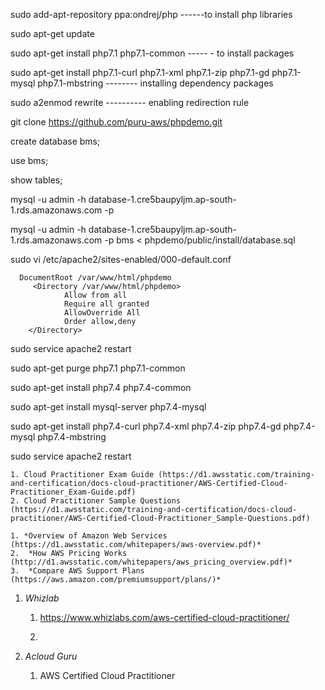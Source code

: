 sudo add-apt-repository ppa:ondrej/php     ------to install php libraries
 
sudo apt-get update     

sudo apt-get install php7.1 php7.1-common     ----- - to install packages

sudo apt-get install php7.1-curl php7.1-xml php7.1-zip php7.1-gd php7.1-mysql php7.1-mbstring         --------  installing dependency packages


sudo a2enmod rewrite   ---------- enabling redirection rule

git clone https://github.com/puru-aws/phpdemo.git


create database bms;

use bms;

show tables;

mysql -u admin -h database-1.cre5baupyljm.ap-south-1.rds.amazonaws.com -p


mysql -u admin -h database-1.cre5baupyljm.ap-south-1.rds.amazonaws.com -p bms < phpdemo/public/install/database.sql

sudo vi /etc/apache2/sites-enabled/000-default.conf

      DocumentRoot /var/www/html/phpdemo
         <Directory /var/www/html/phpdemo>
                Allow from all
                Require all granted
                AllowOverride All
                Order allow,deny
        </Directory>

sudo service apache2 restart



sudo apt-get purge php7.1 php7.1-common

sudo apt-get install php7.4 php7.4-common

sudo apt-get install mysql-server php7.4-mysql

sudo apt-get install php7.4-curl php7.4-xml php7.4-zip php7.4-gd php7.4-mysql php7.4-mbstring

sudo service apache2 restart


    1. Cloud Practitioner Exam Guide (https://d1.awsstatic.com/training-and-certification/docs-cloud-practitioner/AWS-Certified-Cloud-Practitioner_Exam-Guide.pdf)
    2. Cloud Practitioner Sample Questions (https://d1.awsstatic.com/training-and-certification/docs-cloud-practitioner/AWS-Certified-Cloud-Practitioner_Sample-Questions.pdf)

    1. *Overview of Amazon Web Services (https://d1.awsstatic.com/whitepapers/aws-overview.pdf)*
    2.  *How AWS Pricing Works (http://d1.awsstatic.com/whitepapers/aws_pricing_overview.pdf)*
    3.  *Compare AWS Support Plans (https://aws.amazon.com/premiumsupport/plans/)*

1. *Whizlab*
    1. https://www.whizlabs.com/aws-certified-cloud-practitioner/

    1. 


1. *Acloud Guru*
    1. AWS Certified Cloud Practitioner
